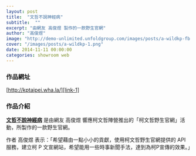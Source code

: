 ```yaml
---
layout: post
title:  "文哲不說神經病"
subtitle:  ""
excerpt: "由網友 高俊煜 製作的一款野生官網"
author: "高俊煜"
image: "http://demo-unlimited.unfoldgroup.com/images/posts/a-wildkp-fb.png"
cover: "/images/posts/a-wildkp-1.png"
date: 2014-11-11 00:00:00
categories: showroom web
---
```


[link-1]:http://kptaipei.wha.la/

### 作品網址
[http://kptaipei.wha.la/][link-1]

### 作品介紹
<strong>[文哲不說神經病][link-1]</strong> 是由網友 高俊煜 響應柯文哲陣營推出的「柯文哲野生官網」活動，所製作的一款野生官網。

作者 高俊煜 表示：「希望藉由一點小小的貢獻，使用柯文哲野生官網提供的 API 服務，建立柯 P 文宣網站，希望能用一些時事新聞手法，達到為柯P宣傳的效果。」
